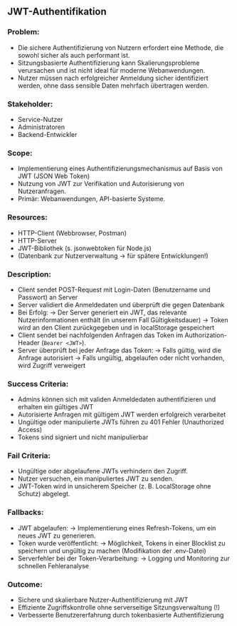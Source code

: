 ## JWT-Authentifikation

### Problem:
* Die sichere Authentifizierung von Nutzern erfordert eine Methode, die sowohl sicher als auch performant ist.
* Sitzungsbasierte Authentifizierung kann Skalierungsprobleme verursachen und ist nicht ideal für moderne Webanwendungen.
* Nutzer müssen nach erfolgreicher Anmeldung sicher identifiziert werden, ohne dass sensible Daten mehrfach übertragen werden.

### Stakeholder:
* Service-Nutzer
* Administratoren
* Backend-Entwickler

### Scope:
* Implementierung eines Authentifizierungsmechanismus auf Basis von JWT (JSON Web Token)
* Nutzung von JWT zur Verifikation und Autorisierung von Nutzeranfragen.
* Primär: Webanwendungen, API-basierte Systeme.

### Resources:
* HTTP-Client (Webbrowser, Postman)
* HTTP-Server
* JWT-Bibliothek (s. jsonwebtoken für Node.js)
* (Datenbank zur Nutzerverwaltung -> für spätere Entwicklungen!)

### Description:
* Client sendet  POST-Request mit Login-Daten (Benutzername und Passwort) an Server
* Server validiert die Anmeldedaten und überprüft die gegen Datenbank
* Bei Erfolg:
  -> Der Server generiert ein JWT, das relevante Nutzerinformationen enthält (in unserem Fall Gültigkeitsdauer)
  -> Token wird an den Client zurückgegeben und in localStorage gespeichert
* Client sendet bei nachfolgenden Anfragen das Token im Authorization-Header (`Bearer <JWT>`).
* Server überprüft bei jeder Anfrage das Token:
  -> Falls gültig, wird die Anfrage autorisiert
  -> Falls ungültig, abgelaufen oder nicht vorhanden, wird Zugriff verweigert

### Success Criteria:
* Admins können sich mit validen Anmeldedaten authentifizieren und erhalten ein gültiges JWT
* Autorisierte Anfragen mit gültigem JWT werden erfolgreich verarbeitet
* Ungültige oder manipulierte JWTs führen zu 401 Fehler (Unauthorized Access)
* Tokens sind signiert und nicht manipulierbar

### Fail Criteria:
* Ungültige oder abgelaufene JWTs verhindern den Zugriff.
* Nutzer versuchen, ein manipuliertes JWT zu senden.
* JWT-Token wird in unsicherem Speicher (z. B. LocalStorage ohne Schutz) abgelegt.

### Fallbacks:
* JWT abgelaufen:
  -> Implementierung eines Refresh-Tokens, um ein neues JWT zu generieren.
* Token wurde veröffentlicht:
  -> Möglichkeit, Tokens in einer Blocklist zu speichern und ungültig zu machen (Modifikation der .env-Datei)
* Serverfehler bei der Token-Verarbeitung:
  -> Logging und Monitoring zur schnellen Fehleranalyse

### Outcome:
* Sichere und skalierbare Nutzer-Authentifizierung mit JWT
* Effiziente Zugriffskontrolle ohne serverseitige Sitzungsverwaltung (!)
* Verbesserte Benutzererfahrung durch tokenbasierte Authentifizierung

